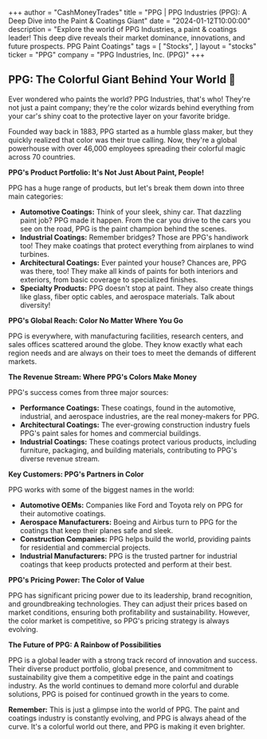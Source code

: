 +++
author = "CashMoneyTrades"
title = "PPG |  PPG Industries (PPG): A Deep Dive into the Paint & Coatings Giant"
date = "2024-01-12T10:00:00"
description = "Explore the world of PPG Industries, a paint & coatings leader! This deep dive reveals their market dominance, innovations, and future prospects. PPG Paint Coatings"
tags = [
"Stocks",
]
layout = "stocks"
ticker = "PPG"
company = "PPG Industries, Inc. (PPG)"
+++
        


## PPG: The Colorful Giant Behind Your World 🎨

Ever wondered who paints the world? PPG Industries, that's who! They're not just a paint company; they're the color wizards behind everything from your car's shiny coat to the protective layer on your favorite bridge. 

Founded way back in 1883, PPG started as a humble glass maker, but they quickly realized that color was their true calling. Now, they're a global powerhouse with over 46,000 employees spreading their colorful magic across 70 countries. 

**PPG's Product Portfolio: It's Not Just About Paint, People!**

PPG has a huge range of products, but let's break them down into three main categories:

* **Automotive Coatings:**  Think of your sleek, shiny car. That dazzling paint job? PPG made it happen. From the car you drive to the cars you see on the road, PPG is the paint champion behind the scenes. 
* **Industrial Coatings:**  Remember bridges?  Those are PPG's handiwork too! They make coatings that protect everything from airplanes to wind turbines. 
* **Architectural Coatings:**  Ever painted your house?  Chances are, PPG was there, too! They make all kinds of paints for both interiors and exteriors,  from basic coverage to specialized finishes. 
* **Specialty Products:**  PPG doesn't stop at paint. They also create things like glass, fiber optic cables, and aerospace materials. Talk about diversity!

**PPG's Global Reach: Color No Matter Where You Go**

PPG is everywhere, with manufacturing facilities, research centers, and sales offices scattered around the globe.  They know exactly what each region needs and are always on their toes to meet the demands of different markets.

**The Revenue Stream: Where PPG's Colors Make Money**

PPG's success comes from three major sources:

* **Performance Coatings:** These coatings, found in the automotive, industrial, and aerospace industries, are the real money-makers for PPG. 
* **Architectural Coatings:**  The ever-growing construction industry fuels PPG's paint sales for homes and commercial buildings. 
* **Industrial Coatings:** These coatings protect various products, including furniture, packaging, and building materials, contributing to PPG's diverse revenue stream.

**Key Customers:  PPG's Partners in Color**

PPG works with some of the biggest names in the world:

* **Automotive OEMs:**  Companies like Ford and Toyota rely on PPG for their automotive coatings.
* **Aerospace Manufacturers:**  Boeing and Airbus turn to PPG for the coatings that keep their planes safe and sleek.
* **Construction Companies:**  PPG helps build the world, providing paints for residential and commercial projects.
* **Industrial Manufacturers:** PPG is the trusted partner for industrial coatings that keep products protected and perform at their best.

**PPG's Pricing Power: The Color of Value**

PPG has significant pricing power due to its leadership, brand recognition, and groundbreaking technologies.  They can adjust their prices based on market conditions, ensuring both profitability and sustainability.  However, the color market is competitive, so PPG's pricing strategy is always evolving.

**The Future of PPG:  A Rainbow of Possibilities**

PPG is a global leader with a strong track record of innovation and success.  Their diverse product portfolio, global presence, and commitment to sustainability give them a competitive edge in the paint and coatings industry.  As the world continues to demand more colorful and durable solutions, PPG is poised for continued growth in the years to come.

**Remember:**  This is just a glimpse into the world of PPG.  The paint and coatings industry is constantly evolving, and PPG is always ahead of the curve.  It's a colorful world out there, and PPG is making it even brighter. 

        
